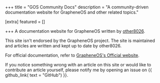 +++
title = "GOS Community Docs"
description = "A community-driven documentation website for GrapheneOS and other related topics."

[extra]
featured = []

+++
A documentation website for GrapheneOS written by [other8026](https://discuss.grapheneos.org/u/other8026).

This site isn't endorsed by the GrapheneOS project. The site is maintained and articles are written and kept up to date by other8026.

For official documentation, refer to [GrapheneOS's Official website](https://grapheneos.org/).

If you notice something wrong with an article on this site or would like to contribute an article yourself, please notify me by opening an issue on {{ github_link( text = "GitHub") }}.